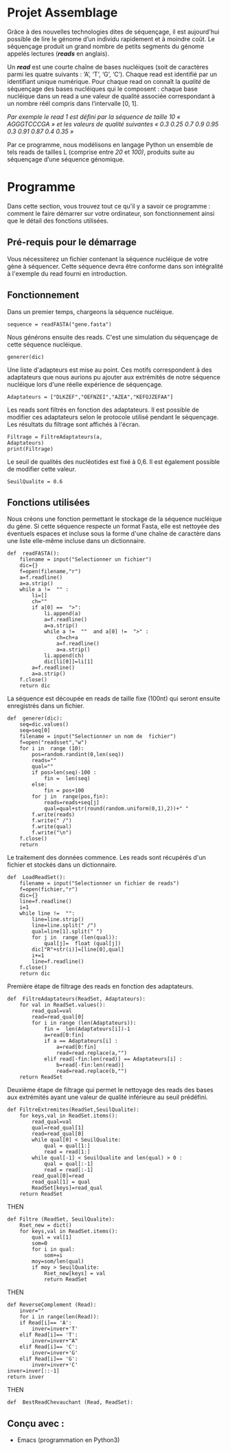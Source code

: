 # Projet Assemblage

Grâce à des nouvelles technologies dites de séquençage, il est aujourd'hui possible de lire le génome d’un individu rapidement et à moindre coût. Le séquençage produit un grand nombre de petits segments du génome appelés lectures (_**reads**_ en anglais).

Un _**read**_ est une courte chaîne de bases nucléiques (soit de caractères parmi les quatre suivants : ‘A’, ‘T’, ‘G’, ‘C’). Chaque read est identifié par un identifiant unique numérique. Pour chaque read on connaît la _qualité_ de séquençage des bases nucléiques qui le composent : chaque base nucléique dans un read a une valeur de qualité associée correspondant à un nombre réél compris dans l’intervalle [0, 1].

_Par exemple le read 1 est défini par la séquence de taille 10 « AGGGTCCCGA » et les valeurs de qualité suivantes « 0.3 0.25 0.7 0.9 0.95 0.3 0.91 0.87 0.4 0.35 »_

Par ce programme, nous modélisons en langage Python un ensemble de tels reads de tailles L (comprise entre _20_ et _100)_, produits suite au séquençage d’une séquence génomique.


# Programme

Dans cette section, vous trouvez tout ce qu'il y a savoir ce programme : comment le faire démarrer sur votre ordinateur, son fonctionnement ainsi que le détail des fonctions utilisées.

## Pré-requis pour le démarrage

Vous nécessiterez un fichier contenant la séquence nucléique de  votre gène à séquencer. Cette séquence devra être conforme dans son intégralité à l'exemple du read fourni en introduction.

## Fonctionnement

Dans un premier temps, chargeons la séquence nucléique.

    sequence = readFASTA("gene.fasta")

Nous générons ensuite des reads. C'est une simulation du séquençage de cette séquence nucléique.

    generer(dic)

Une liste d'adapteurs est mise au point. Ces motifs correspondent à des adaptateurs que nous aurions pu ajouter aux extrémités de notre séquence nucléique lors d'une réelle expérience de séquençage.

    Adaptateurs = ["DLKZEF","OEFNZEI","AZEA","KEFOJZEFAA"]

Les reads sont filtrés en fonction des adaptateurs.  Il est possible de modifier ces adaptateurs selon le protocole utilisé pendant le séquençage. Les résultats du filtrage sont affichés à l'écran.

    Filtrage = FiltreAdaptateurs(a, 		  				
    Adaptateurs)
    print(Filtrage)

Le seuil de qualités des nucléotides est fixé à 0,6. Il est également possible de modifier cette valeur.

    SeuilQualite = 0.6


## Fonctions utilisées

Nous créons une fonction permettant le stockage de la séquence nucléique du gène. Si cette séquence respecte un format Fasta, elle est nettoyée des éventuels espaces et incluse sous la forme d'une chaîne de caractère dans une liste elle-même incluse dans un dictionnaire.

    def  readFASTA():
	    filename = input("Selectionner un fichier")
		dic={}
	    f=open(filename,"r")
	    a=f.readline()
	    a=a.strip()
	    while a !=  "" :
		    li=[]
		    ch=""
		    if a[0] ==  ">":
			    li.append(a)
			    a=f.readline()
			    a=a.strip()
			    while a !=  ""  and a[0] !=  ">" :
				    ch=ch+a
				    a=f.readline()
				    a=a.strip()
				li.append(ch)
				dic[li[0]]=li[1]
			a=f.readline()
			a=a.strip()
		f.close()
		return dic
				    

La séquence est découpée en reads de taille fixe (100nt) qui seront ensuite enregistrés dans un fichier.

    def  generer(dic):
	    seq=dic.values()
		seq=seq[0]
		filename = input("Selectionner un nom de  fichier")
	    f=open("readsset","w")
		for i in  range (10):
			pos=random.randint(0,len(seq))
			reads=""
			qual=""
			if pos>len(seq)-100 :
				fin =  len(seq)
			else:
				fin = pos+100
			for j in  range(pos,fin):
				reads=reads+seq[j]
				qual=qual+str(round(random.uniform(0,1),2))+" "
			f.write(reads)
			f.write(" /")
			f.write(qual)
			f.write("\n")
		f.close()
		return

				
Le traitement des données commence. Les reads sont récupérés d'un fichier et stockés dans un dictionnaire. 

    def  LoadReadSet():
	    filename = input("Selectionner un fichier de reads")
	    f=open(fichier,"r")
	    dic={}
	    line=f.readline()
	    i=1
	    while line !=  "":
		    line=line.strip()
		    line=line.split(" /")
		    qual=line[1].split(" ")
		    for j in  range (len(qual)):
			    qual[j]=  float (qual[j])
			dic["R"+str(i)]=[line[0],qual]
		    i+=1
		    line=f.readline()
		f.close()
		return dic

 
Première étape de filtrage des reads en fonction des adaptateurs.

    def  FiltreAdaptateurs(ReadSet, Adaptateurs):
	    for val in ReadSet.values():
		    read_qual=val
		    read=read_qual[0]
		    for i in range (len(Adaptateurs)):
			    fin =  len(Adaptateurs[i])-1
			    a=read[0:fin]
			    if a == Adaptateurs[i] :
				    a=read[0:fin]
				    read=read.replace(a,"")
				elif read[-fin:len(read)] == Adaptateurs[i] :
					b=read[-fin:len(read)]
					read=read.replace(b,"")
		return ReadSet

Deuxième étape de filtrage qui permet le nettoyage des reads des bases aux extrémités ayant une valeur de qualité inférieure au seuil prédéfini.

    def FiltreExtremites(ReadSet,SeuilQualite):
		for keys,val in ReadSet.items():	
			read_qual=val
			qual=read_qual[1]
			read=read_qual[0]
			while qual[0] < SeuilQualite:
				qual = qual[1:]
				read = read[1:]
			while qual[-1] < SeuilQualite and len(qual) > 0 :
				qual = qual[:-1]
				read = read[:-1]
			read_qual[0]=read
			read_qual[1] = qual
			ReadSet[keys]=read_qual
		return ReadSet


THEN

    def Filtre (ReadSet, SeuilQualite):
	    Rset_new = dict()
	    for keys,val in ReadSet.items():	
	        qual = val[1]
	        som=0
	        for i in qual:
	            som+=i
	        moy=som/len(qual)
	        if moy > SeuilQualite:
	            Rset_new[keys] = val
	            return ReadSet

THEN

    def ReverseComplement (Read):
		inver=""
		for i in range(len(Read)):
		if Read[i]== 'A':
			inver=inver+'T'	
		elif Read[i]== 'T':
			inver=inver+"A"
		elif Read[i]== 'C':
			inver=inver+'G'
		elif Read[i]== 'G':
			inver=inver+'C' 
	inver=inver[::-1]
	return inver

THEN

    def  BestReadChevauchant (Read, ReadSet):


## Conçu avec :

 - Emacs (programmation en Python3)
<!--stackedit_data:
eyJoaXN0b3J5IjpbLTEwNTE2NDQ0NjEsODU1MTcxNDMxLDE3MD
kyOTM3MDddfQ==
-->